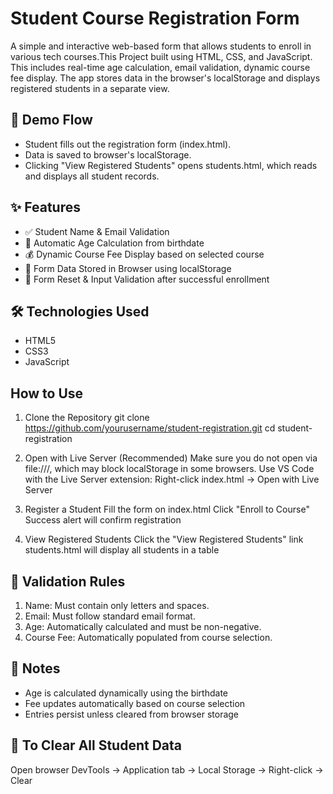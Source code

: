 # Student Course Registration Form

A simple and interactive web-based form that allows students to enroll in various tech courses.This Project built using HTML, CSS, and JavaScript. This includes real-time age calculation, email validation, dynamic course fee display. The app stores data in the browser's localStorage and displays registered students in a separate view.


## 🔗 Demo Flow
- Student fills out the registration form (index.html).
- Data is saved to browser's localStorage.
- Clicking "View Registered Students" opens students.html, which reads and displays all student records.

## ✨ Features
- ✅ Student Name & Email Validation
- 📅 Automatic Age Calculation from birthdate
- 💰 Dynamic Course Fee Display based on selected course
- 🧠 Form Data Stored in Browser using localStorage
- 🧼 Form Reset & Input Validation after successful enrollment

## 🛠️ Technologies Used
- HTML5
- CSS3
- JavaScript

## How to Use
1. Clone the Repository
git clone https://github.com/yourusername/student-registration.git
cd student-registration

2. Open with Live Server (Recommended)
Make sure you do not open via file:///, which may block localStorage in some browsers.
Use VS Code with the Live Server extension: Right-click index.html → Open with Live Server

3. Register a Student
Fill the form on index.html
Click "Enroll to Course"
Success alert will confirm registration

4. View Registered Students
Click the "View Registered Students" link
students.html will display all students in a table

## 🧪 Validation Rules
1. Name: Must contain only letters and spaces.
2. Email: Must follow standard email format.
3. Age: Automatically calculated and must be non-negative.
4. Course Fee: Automatically populated from course selection.

## 📌 Notes
- Age is calculated dynamically using the birthdate
- Fee updates automatically based on course selection
- Entries persist unless cleared from browser storage

## 🧹 To Clear All Student Data
Open browser DevTools → Application tab → Local Storage → Right-click → Clear
